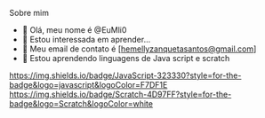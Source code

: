 Sobre mim

- 👋 Olá, meu nome é @EuMli0
- 👀 Estou interessada em aprender...
- 🌱 Meu email de contato é [hemellyzanquetasantos@gmail.com]
- 💞️ Estou aprendendo linguagens de Java script e scratch

https://img.shields.io/badge/JavaScript-323330?style=for-the-badge&logo=javascript&logoColor=F7DF1E
https://img.shields.io/badge/Scratch-4D97FF?style=for-the-badge&logo=Scratch&logoColor=white
